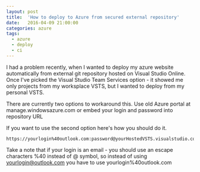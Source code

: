 ```yaml
---
layout: post
title:  'How to deploy to Azure from secured external repository'
date:   2016-04-09 21:00:00
categories: azure
tags:
  - azure
  - deploy
  - ci
---
```

I had a problem recently, when I wanted to deploy my azure website automatically from external git repository hosted on Visual Studio Online. Once I've picked the Visual Studio Team Services option - it showed me only projects from my worksplace VSTS, but I wanted to deploy from my personal VSTS.


There are currently two options to workaround this.
Use old Azure portal at manage.windowsazure.com or embed your login and password into repository URL


If you want to use the second option here's how you should do it.
```
https://yourlogin%40outlook.com:password@yourHostedVSTS.visualstudio.com/DefaultCollection/YourProjectName/
```
Take a note that if your login is an email - you should use an escape characters %40 instead of @ symbol,
so instead of using yourlogin@outlook.com you have to use yourlogin%40outlook.com

